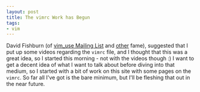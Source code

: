 ```yaml
---
layout: post
title: The vimrc Work has Begun
tags:
- vim
---
```

David Fishburn (of [vim\_use Mailing List](http://groups.google.com/group/vim_use/about) and [other](http://www.vim.org/account/profile.php?user_id=837) fame), suggested that I put up some videos regarding the `vimrc` file, and I thought that this was a great idea, so I started this morning - not with the videos though :) I want to get a decent idea of what I want to talk about before diving into that medium, so I started with a bit of work on this site with some pages on the `vimrc`. So far all I've got is the bare minimum, but I'll be fleshing that out in the near future.
